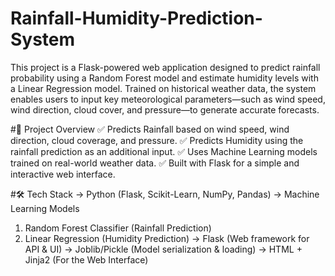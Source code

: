 # Rainfall-Humidity-Prediction-System
This project is a Flask-powered web application designed to predict rainfall probability using a Random Forest model and estimate humidity levels with a Linear Regression model. Trained on historical weather data, the system enables users to input key meteorological parameters—such as wind speed, wind direction, cloud cover, and pressure—to generate accurate forecasts. 

#📌 Project Overview
✅ Predicts Rainfall based on wind speed, wind direction, cloud coverage, and pressure.
✅ Predicts Humidity using the rainfall prediction as an additional input.
✅ Uses Machine Learning models trained on real-world weather data.
✅ Built with Flask for a simple and interactive web interface.

#🛠️ Tech Stack
-> Python (Flask, Scikit-Learn, NumPy, Pandas)
-> Machine Learning Models
  1. Random Forest Classifier (Rainfall Prediction)
  2. Linear Regression (Humidity Prediction)
-> Flask (Web framework for API & UI)
-> Joblib/Pickle (Model serialization & loading)
-> HTML + Jinja2 (For the Web Interface)
